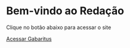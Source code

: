 <!DOCTYPE html>
<html lang="pt-BR">
<head>
    <meta charset="UTF-8">
    <meta name="viewport" content="width=device-width, initial-scale=1.0">
</head>
<body>
    <h1>Bem-vindo ao Redação</h1>
    <p>Clique no botão abaixo para acessar o site</p>
    <a href="https://redacao.moonscripts.cloud/" target="_blank">Acessar Gabaritus</a>
</body>
</html>
